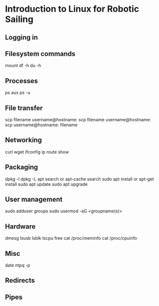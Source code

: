 # Introduction to Linux for Robotic Sailing

## Logging in

## Filesystem commands
mount
df -h
du -h <directory>


## Processes

ps aux
ps -u <username>

## File transfer
scp filename username@hostname:<remote dir name>
scp filename username@hostname:
scp username@hostname:<remote dir name> filename


## Networking

curl
wget
ifconfig
ip route show

## Packaging

dpkg -l
dpkg -L <packagename>
apt search <packagename> or apt-cache search <packagename> 
sudo apt install <packagename> or apt-get install <packagename>
sudo apt update
sudo apt upgrade

## User management

sudo adduser <username>
groups <username>
sudo usermod -aG <groupname(s)> <username>

## Hardware

dmesg
lsusb
lsblk
lscpu
free
cat /proc/meminfo
cat /proc/cpuinfo


## Misc
date
ntpq -p

## Redirects

## Pipes


